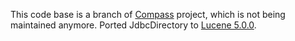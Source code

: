 This code base is a branch of [Compass](http://sourceforge.net/projects/compass) project, which is not being maintained anymore. Ported JdbcDirectory to [Lucene 5.0.0](https://lucene.apache.org).
